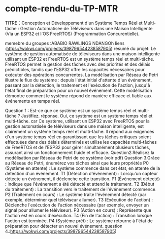 # compte-rendu-du-TP-MTR
TITRE：Conception et Développement d'un Système Temps Réel et Multi-tâche : Gestion Automatisée de Téléviseurs dans une Maison Intelligente (Via un ESP32 et l'OS FreeRTOS) (Programmation Concurentielle).


memebre du groupes :ABABIO RAWLINGS NDANGOh
liens :https://wokwi.com/projects/398796544238587905)
resumé du projet:
Le système de gestion automatisée de téléviseurs dans une maison intelligente utilisant un ESP32 et FreeRTOS est un système temps réel et multi-tâche. FreeRTOS permet la gestion des tâches avec des priorités et des délais prédictibles, tandis que l'ESP32 offre les capacités nécessaires pour exécuter des opérations concurrentes. La modélisation par Réseau de Petri illustre le flux du système : depuis l'état initial d'attente d'un événement, passant par la détection, le traitement et l'exécution de l'action, jusqu'à l'état final de préparation pour un nouvel événement. Cette modélisation démontre comment le système répond de manière efficace et fiable aux événements en temps réel.

Question 1 : Est-ce que ce système est un système temps réel et multi-tâche ? Justifiez. 
réponse. Oui, ce système est un système temps réel et multi-tâche.
          car Ce système, utilisant un ESP32 avec FreeRTOS pour la gestion automatisée de téléviseurs dans une maison intelligente, est clairement un système temps réel et multi-tâche. Il répond aux exigences d'un système temps réel en garantissant que les tâches critiques soient effectuées dans des délais déterminés et utilise les capacités multi-tâches de FreeRTOS et de l'ESP32 pour gérer simultanément plusieurs tâches, assurant ainsi un fonctionnement fluide et efficace.
  Question2:Réalisez la modélisation par Réseau de Petri de ce système
  (voir pdf)
 Question 3.Grâce au Réseau de Petri, énumérez vos tâches ainsi que leurs propriétés
 P0 (Système en attente) : Le système commence dans cet état, en attente de la détection d'un événement.
T1 (Détection d'événement) : Lorsqu'un capteur détecte un événement, il déclenche cette transition.
P1 (Événement détecté) : Indique que l'événement a été détecté et attend le traitement.
T2 (Début du traitement) : La transition vers le traitement de l'événement commence.
P2 (Traitement en cours) : Le système traite l'événement détecté (par exemple, déterminer quel téléviseur allumer).
T3 (Exécution de l'action) : Déclenche l'exécution de l'action nécessaire (par exemple, envoyer un signal pour allumer le téléviseur).
P3 (Action en cours) : Représente que l'action est en cours d'exécution.
T4 (Fin de l'action) : Transition lorsque l'action est terminée.
P4 (Système prêt) : Le système retourne à l'état de préparation pour détecter un nouvel événement.
question 4.:https://wokwi.com/projects/398796544238587905)
